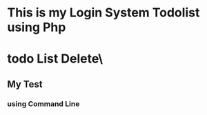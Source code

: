 # This is my Login System Todolist using Php

# todo List Delete\

## My Test

### using Command Line
